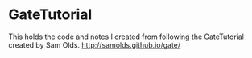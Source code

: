 # GateTutorial
This holds the code and notes I created from following the GateTutorial created by Sam Olds. <http://samolds.github.io/gate/>
